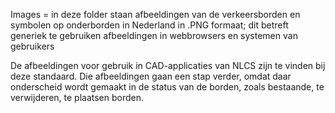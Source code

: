 Images = in deze folder staan afbeeldingen van de verkeersborden en symbolen op onderborden in Nederland in .PNG formaat; dit betreft generiek te gebruiken afbeeldingen in webbrowsers en systemen van gebruikers

De afbeeldingen voor gebruik in CAD-applicaties van NLCS zijn te vinden bij deze standaard. Die afbeeldingen gaan een stap verder, omdat daar onderscheid wordt gemaakt in de status van de borden, zoals bestaande, te verwijderen, te plaatsen borden.

